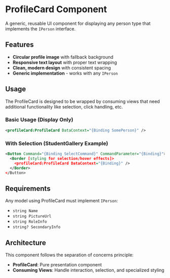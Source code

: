 # ProfileCard Component

A generic, reusable UI component for displaying any person type that implements the `IPerson` interface.

## Features

- **Circular profile image** with fallback background
- **Responsive text layout** with proper text wrapping
- **Clean, modern design** with consistent spacing
- **Generic implementation** - works with any `IPerson`

## Usage

The ProfileCard is designed to be wrapped by consuming views that need additional functionality like selection, click handling, etc.

### Basic Usage (Display Only)
```xml
<profileCard:ProfileCard DataContext="{Binding SomePerson}" />
```

### With Selection (StudentGallery Example)
```xml
<Button Command="{Binding SelectCommand}" CommandParameter="{Binding}">
  <Border [styling for selection/hover effects]>
    <profileCard:ProfileCard DataContext="{Binding}" />
  </Border>
</Button>
```

## Requirements

Any model using ProfileCard must implement `IPerson`:
- `string Name`
- `string PictureUrl` 
- `string RoleInfo`
- `string? SecondaryInfo`

## Architecture

This component follows the separation of concerns principle:
- **ProfileCard**: Pure presentation component
- **Consuming Views**: Handle interaction, selection, and specialized styling